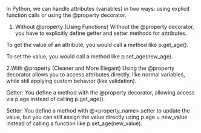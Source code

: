 In Python, we can handle attributes (variables) in two ways: using explicit function calls or using the @property decorator.

1. Without @property (Using Functions)
Without the @property decorator, you have to explicitly define getter and setter methods for attributes.

To get the value of an attribute, you would call a method like p.get_age().

To set the value, you would call a method like p.set_age(new_age).


2.With @property (Cleaner and More Elegant)
Using the @property decorator allows you to access attributes directly, like normal variables, while still applying custom behavior (like validation).

Getter: You define a method with the @property decorator, allowing access via p.age instead of calling p.get_age().

Setter: You define a method with @<property_name>.setter to update the value, but you can still assign the value directly using p.age = new_value instead of calling a function like p.set_age(new_value).
